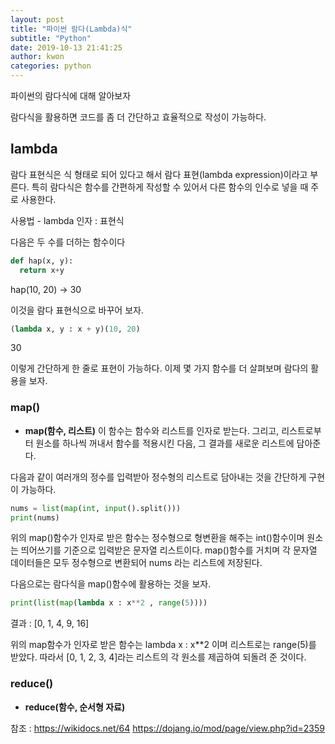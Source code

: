 ```yaml
---
layout: post
title: "파이썬 람다(Lambda)식"
subtitle: "Python"
date: 2019-10-13 21:41:25
author: kwon
categories: python
---
```

파이썬의 람다식에 대해 알아보자

람다식을 활용하면 코드를 좀 더 간단하고 효율적으로 작성이 가능하다.

## lambda
람다 표현식은 식 형태로 되어 있다고 해서 람다 표현(lambda expression)이라고 부른다. 특히 람다식은 함수를 간편하게 작성할 수 있어서 다른 함수의 인수로 넣을 때 주로 사용한다.

사용법
    - lambda 인자 : 표현식

다음은 두 수를 더하는 함수이다
```python
def hap(x, y):
  return x+y
```
hap(10, 20) -> 30

이것을 람다 표현식으로 바꾸어 보자.

```python
(lambda x, y : x + y)(10, 20)
```
30

이렇게 간단하게 한 줄로 표현이 가능하다. 이제 몇 가지 함수를 더 살펴보며 람다의 활용을 보자.

### map()
- **map(함수, 리스트)**
이 함수는 함수와 리스트를 인자로 받는다. 그리고, 리스트로부터 원소를 하나씩 꺼내서 함수를 적용시킨 다음, 그 결과를 새로운 리스트에 담아준다.

다음과 같이 여러개의 정수를 입력받아 정수형의 리스트로 담아내는 것을 간단하게 구현이 가능하다.
```python
nums = list(map(int, input().split()))
print(nums)
```
위의 map()함수가 인자로 받은 함수는 정수형으로 형변환을 해주는 int()함수이며 원소는 띄어쓰기를 기준으로 입력받은 문자열 리스트이다. map()함수를 거치며 각 문자열 데이터들은 모두 정수형으로 변환되어 nums 라는 리스트에 저장된다.


다음으로는 람다식을 map()함수에 활용하는 것을 보자.
```python
print(list(map(lambda x : x**2 , range(5))))
```
결과 : [0, 1, 4, 9, 16]

위의 map함수가 인자로 받은 함수는 lambda x : x**2 이며 리스트로는 range(5)를 받았다. 따라서 [0, 1, 2, 3, 4]라는 리스트의 각 원소를 제곱하여 되돌려 준 것이다.

### reduce()
- **reduce(함수, 순서형 자료)**





참조 : <https://wikidocs.net/64>
<https://dojang.io/mod/page/view.php?id=2359>
